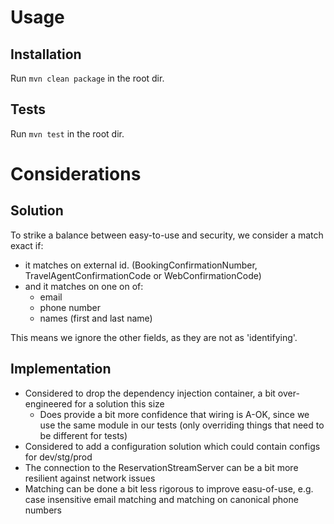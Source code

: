 # Usage

## Installation
Run `mvn clean package` in the root dir.

## Tests
Run `mvn test` in the root dir.

# Considerations

## Solution

To strike a balance between easy-to-use and security, we consider a match exact if:
* it matches on external id. (BookingConfirmationNumber, TravelAgentConfirmationCode or WebConfirmationCode)
* and it matches on one on of:
  * email
  * phone number
  * names (first and last name)

This means we ignore the other fields, as they are not as 'identifying'.

## Implementation
* Considered to drop the dependency injection container, a bit over-engineered for a solution this size
  * Does provide a bit more confidence that wiring is A-OK, since we use the same module in our tests (only overriding things that need to be different for tests)
* Considered to add a configuration solution which could contain configs for dev/stg/prod
* The connection to the ReservationStreamServer can be a bit more resilient against network issues
* Matching can be done a bit less rigorous to improve easu-of-use, e.g. case insensitive email matching and matching on canonical phone numbers


